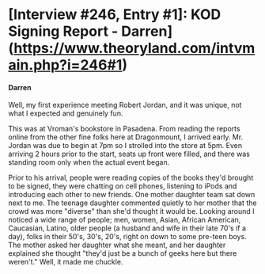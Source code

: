 # [Interview #246, Entry #1]: KOD Signing Report - Darren](https://www.theoryland.com/intvmain.php?i=246#1)

#### Darren

Well, my first experience meeting Robert Jordan, and it was unique, not what I expected and genuinely fun.

This was at Vroman's bookstore in Pasadena. From reading the reports online from the other fine folks here at Dragonmount, I arrived early. Mr. Jordan was due to begin at 7pm so I strolled into the store at 5pm. Even arriving 2 hours prior to the start, seats up front were filled, and there was standing room only when the actual event began.

Prior to his arrival, people were reading copies of the books they'd brought to be signed, they were chatting on cell phones, listening to iPods and introducing each other to new friends. One mother daughter team sat down next to me. The teenage daughter commented quietly to her mother that the crowd was more "diverse" than she'd thought it would be. Looking around I noticed a wide range of people; men, women, Asian, African American, Caucasian, Latino, older people (a husband and wife in their late 70's if a day), folks in their 50's, 30's, 20's, right on down to some pre-teen boys. The mother asked her daughter what she meant, and her daughter explained she thought "they'd just be a bunch of geeks here but there weren't." Well, it made me chuckle.


